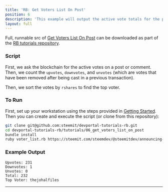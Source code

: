 ```yaml
---
title: 'RB: Get Voters List On Post'
position: 6
description: 'This example will output the active vote totals for the post/comment passed as an argument to the script.'
layout: full
---              
```

<span class="fa-pull-left top-of-tutorial-repo-link"><span class="first-word">Full</span>, runnable src of [Get Voters List On Post](https://github.com/steemit/devportal-tutorials-rb/tree/master/tutorials/06_get_voters_list_on_post) can be downloaded as part of the [RB tutorials repository](https://github.com/steemit/devportal-tutorials-rb).</span>
<br>



### Script

First, we ask the blockchain for the active votes on a post or comment.  Then, we count the `upvotes`, `downvotes`, and `unvotes` (which are votes that have been removed after being cast in a previous transaction).

Then, we sort the votes by `rshares` to find the top voter.

### To Run

First, set up your workstation using the steps provided in [Getting Started](https://developers.steem.io/tutorials-ruby/getting_started).  Then you can create and execute the script (or clone from this repository):

```bash
git clone git@github.com:steemit/devportal-tutorials-rb.git
cd devportal-tutorials-rb/tutorials/06_get_voters_list_on_post
bundle install
ruby voter_list.rb https://steemit.com/steemdev/@steemitdev/announcing-the-steem-developer-portal
```

### Example Output

```
Upvotes: 231
Downvotes: 1
Unvotes: 0
Total: 232
Top Voter: thejohalfiles
```

---
